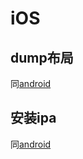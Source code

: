 # iOS

## dump布局
同[android](/guide/guide-android.html)

## 安装ipa
同[android](/guide/guide-android.html)
